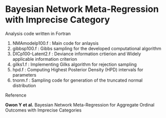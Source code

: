 # Bayesian Network Meta-Regression with Imprecise Category

Analysis code written in Fortran
1. NMAmodelp100.f
  : Main code for anlaysis
2. gibbsp100.f
  : Gibbs sampling for the developed computational algorithm
3. DICp100-Latent2.f
  : Deviance information crtierion and Widely applicable information criterion
4. gilks1.f
  : Implementing Gilks algorithm for rejection sampling
5. hpd.f
  : Computing Highest Posterior Density (HPD) intervals for parameters
6. tnorm.f
  : Sampling code for generation of the truncated normal distribution

Reference

**Gwon Y et al.** Bayesian Network Meta-Regression for Aggregate Ordinal Outcomes with Imprecise Categories
